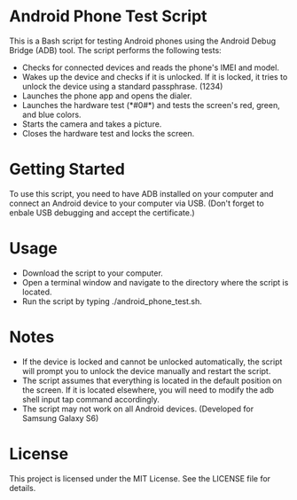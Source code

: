 # Android Phone Test Script

This is a Bash script for testing Android phones using the Android Debug Bridge (ADB) tool. The script performs the following tests:

- Checks for connected devices and reads the phone's IMEI and model.
- Wakes up the device and checks if it is unlocked. If it is locked, it tries to unlock the device using a standard passphrase. (1234)
- Launches the phone app and opens the dialer.
- Launches the hardware test (\*#0#*) and tests the screen's red, green, and blue colors.
- Starts the camera and takes a picture.
- Closes the hardware test and locks the screen.

# Getting Started

To use this script, you need to have ADB installed on your computer and connect an Android device to your computer via USB. (Don't forget to enbale USB debugging and accept the certificate.)

# Usage

- Download the script to your computer.
- Open a terminal window and navigate to the directory where the script is located.
- Run the script by typing ./android_phone_test.sh.

# Notes

- If the device is locked and cannot be unlocked automatically, the script will prompt you to unlock the device manually and restart the script.
- The script assumes that everything is located in the default position on the screen. If it is located elsewhere, you will need to modify the adb shell input tap command accordingly.
- The script may not work on all Android devices. (Developed for Samsung Galaxy S6)

# License

This project is licensed under the MIT License. See the LICENSE file for details.